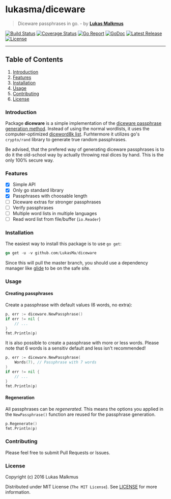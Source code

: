 # lukasma/diceware
> Diceware passphrases in go. - by **[Lukas Malkmus](https://github.com/LukasMa)**

[![Build Status][build_badge]][build]
[![Coverage Status][coverage_badge]][coverage]
[![Go Report][report_badge]][report]
[![GoDoc][docs_badge]][docs]
[![Latest Release][release_badge]][release]
[![License][license_badge]][license]

---

## Table of Contents
1. [Introduction](#introduction)
2. [Features](#features)
3. [Installation](#installation)
4. [Usage](#usage)
5. [Contributing](#contributing)
6. [License](#License)

### Introduction
Package **diceware** is a simple implementation of the [diceware passphrase generation method](http://world.std.com/~reinhold/diceware.html). Instead of using the normal wordlists, it uses the computer-optimized [diceword8k list](http://world.std.com/%7Ereinhold/dicewarefaq.html#diceware8k). Furhtermore it utilizes go's `crypto/rand` library to generate true random passphrases.

Be advised, that the prefered way of generating diceware passphrases is to do it the old-school way by actually throwing real dices by hand. This is the only 100% secure way.

### Features
- [x] Simple API
- [x] Only go standard library
- [x] Passphrases with choosable length
- [ ] Diceware extras for stronger passphrases
- [ ] Verify passphrases
- [ ] Multiple word lists in multiple languages
- [ ] Read word list from file/buffer (`io.Reader`)

### Installation
The easiest way to install this package is to use `go get`:
```go
go get -u -v github.com/LukasMa/diceware
```
Since this will pull the master branch, you should use a dependency manager like [glide](http://glide,sh) to be on the safe site.

### Usage

#### Creating passphrases
Create a passphrase with default values (6 words, no extra):
```go
p, err := diceware.NewPassphrase()
if err != nil {
    // ...
}
fmt.Println(p)
```

It is also possible to create a passphrase with more or less words. Please note that 6 words is a sensitiv default and less isn't recommended!
```go
p, err := diceware.NewPassphrase(
    Words(7), // Passphrase with 7 words
)
if err != nil {
    // ...
}
fmt.Println(p)
```

#### Regeneration
All passphrases can be _regenerated_. This means the options you applied in the `NewPassphrase()` function are reused for the passphrase generation.
```go
p.Regenerate()
fmt.Println(p)
```

### Contributing
Please feel free to submit Pull Requests or Issues.

### License
Copyright (c) 2016 Lukas Malkmus

Distributed under MIT License (`The MIT License`). See [LICENSE](LICENSE) for more information.

[license]: https://opensource.org/licenses/MIT
[license_badge]: https://img.shields.io/badge/liecense-MIT-blue.svg
[docs]: https://godoc.org/github.com/LukasMa/diceware
[docs_badge]: https://godoc.org/github.com/LukasMa/diceware?status.svg
[release]: https://github.com/LukasMa/diceware/releases
[release_badge]: https://img.shields.io/github/release/LukasMa/diceware.svg
[report]: https://goreportcard.com/report/github.com/LukasMa/diceware
[report_badge]: https://goreportcard.com/badge/github.com/LukasMa/diceware
[build]: https://travis-ci.org/LukasMa/diceware
[build_badge]: https://travis-ci.org/LukasMa/diceware
[coverage]: https://coveralls.io/github/LukasMa/diceware
[coverage_badge]: https://coveralls.io/repos/github/LukasMa/diceware/badge
